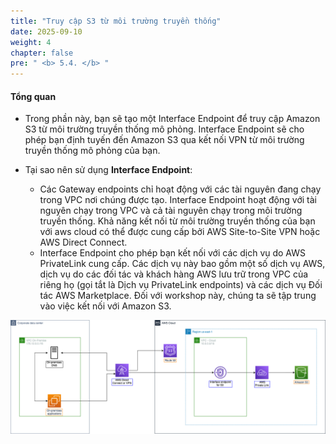 ```yaml
---
title: "Truy cập S3 từ môi trường truyền thống"
date: 2025-09-10
weight: 4
chapter: false
pre: " <b> 5.4. </b> "
---
```


#### Tổng quan

- Trong phần này, bạn sẽ tạo một Interface Endpoint để truy cập Amazon S3 từ môi trường truyền thống mô phỏng. Interface Endpoint sẽ cho phép bạn định tuyến đến Amazon S3 qua kết nối VPN từ môi trường truyền thống mô phỏng của bạn.

- Tại sao nên sử dụng **Interface Endpoint**:
  - Các Gateway endpoints chỉ hoạt động với các tài nguyên đang chạy trong VPC nơi chúng được tạo. Interface Endpoint hoạt động với tài nguyên chạy trong VPC và cả tài nguyên chạy trong môi trường truyền thống. Khả năng kết nối từ môi trường truyền thống của bạn với aws cloud có thể được cung cấp bởi AWS Site-to-Site VPN hoặc AWS Direct Connect.
  - Interface Endpoint cho phép bạn kết nối với các dịch vụ do AWS PrivateLink cung cấp. Các dịch vụ này bao gồm một số dịch vụ AWS, dịch vụ do các đối tác và khách hàng AWS lưu trữ trong VPC của riêng họ (gọi tắt là Dịch vụ PrivateLink endpoints) và các dịch vụ Đối tác AWS Marketplace. Đối với workshop này, chúng ta sẽ tập trung vào việc kết nối với Amazon S3.

![Interface endpoint architecture](/images/5-Workshop/5.4-S3-onprem/diagram3.png)
